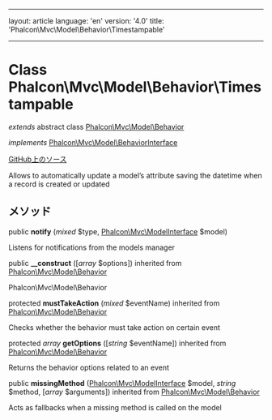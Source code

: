 * * *

layout: article language: 'en' version: '4.0' title: 'Phalcon\Mvc\Model\Behavior\Timestampable'

* * *

# Class **Phalcon\Mvc\Model\Behavior\Timestampable**

*extends* abstract class [Phalcon\Mvc\Model\Behavior](/4.0/en/api/Phalcon_Mvc_Model_Behavior)

*implements* [Phalcon\Mvc\Model\BehaviorInterface](/4.0/en/api/Phalcon_Mvc_Model_BehaviorInterface)

<a href="https://github.com/phalcon/cphalcon/tree/v4.0.0/phalcon/mvc/model/behavior/timestampable.zep" class="btn btn-default btn-sm">GitHub上のソース</a>

Allows to automatically update a model’s attribute saving the datetime when a record is created or updated

## メソッド

public **notify** (*mixed* $type, [Phalcon\Mvc\ModelInterface](/4.0/en/api/Phalcon_Mvc_ModelInterface) $model)

Listens for notifications from the models manager

public **__construct** ([*array* $options]) inherited from [Phalcon\Mvc\Model\Behavior](/4.0/en/api/Phalcon_Mvc_Model_Behavior)

Phalcon\Mvc\Model\Behavior

protected **mustTakeAction** (*mixed* $eventName) inherited from [Phalcon\Mvc\Model\Behavior](/4.0/en/api/Phalcon_Mvc_Model_Behavior)

Checks whether the behavior must take action on certain event

protected *array* **getOptions** ([*string* $eventName]) inherited from [Phalcon\Mvc\Model\Behavior](/4.0/en/api/Phalcon_Mvc_Model_Behavior)

Returns the behavior options related to an event

public **missingMethod** ([Phalcon\Mvc\ModelInterface](/4.0/en/api/Phalcon_Mvc_ModelInterface) $model, *string* $method, [*array* $arguments]) inherited from [Phalcon\Mvc\Model\Behavior](/4.0/en/api/Phalcon_Mvc_Model_Behavior)

Acts as fallbacks when a missing method is called on the model